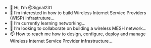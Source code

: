 - 👋 Hi, I’m @Signal231
- 👀 I’m interested in how to build Wireless Internet Service Providers (WISP) infrastruture...
- 🌱 I’m currently learning networking...
- 💞️ I’m looking to collaborate on building a wireless MESH network...
- 📫 How to reach me how to design, configure, deploy and manage Wireless Internet Service Provider infrastructure...

<!---
Signal231/Signal231 is a ✨ special ✨ repository because its `README.md` (this file) appears on your GitHub profile.
You can click the Preview link to take a look at your changes.
--->
